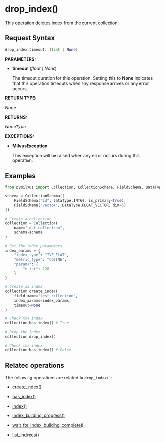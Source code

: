 # drop_index()

This operation deletes index from the current collection.

## Request Syntax

```python
drop_index(timeout: float | None)
```

__PARAMETERS:__

- __timeout__ (_float _|_ None_)  

    The timeout duration for this operation. Setting this to __None__ indicates that this operation timeouts when any response arrives or any error occurs.

__RETURN TYPE:__

_None_

__RETURNS:__

_NoneType_

__EXCEPTIONS:__

- __MilvusException__

    This exception will be raised when any error occurs during this operation.

## Examples

```python
from pymilvus import Collection, CollectionSchema, FieldSchema, DataType

schema = CollectionSchema([
    FieldSchema("id", DataType.INT64, is_primary=True),
    FieldSchema("vector", DataType.FLOAT_VECTOR, dim=5)
])

# Create a collection
collection = Collection(
    name="test_collection",
    schema=schema
)

# Set the index parameters
index_params = {
    "index_type": "IVF_FLAT",
    "metric_type": "COSINE",
    "params": {
        "nlist": 128
    }
}

# Create an index
collection.create_index(
    field_name="test_collection", 
    index_params=index_params, 
    timeout=None
)

# Check the index
collection.has_index() # True

# Drop the index
collection.drop_index()

# Check the index
collection.has_index() # False
```

## Related operations

The following operations are related to `drop_index()`:

- [create_index()](./create_index.md)

- [has_index()](./has_index.md)

- [index()](./index.md)

- [index_building_progress()](./utility/index_building_progress.md)

- [wait_for_index_building_complete()](./utility/wait_for_index_building_complete.md)

- [list_indexes()](./utility/list_indexes.md)

